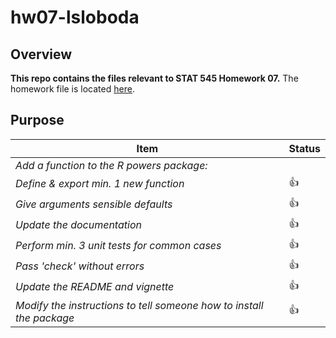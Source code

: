 # hw07-lsloboda

## Overview
**This repo contains the files relevant to STAT 545 Homework 07.**
  The homework file is located [here](https://github.com/STAT545-UBC-students/hw07-lsloboda/blob/master/hw07-lsloboda.md).

## Purpose

|    **Item**                                     | **Status** |
  |-------------------------------------------------|------------|
  | *Add a function to the R powers package:*                   |
  | *Define & export min. 1 new function*    | :thumbsup: |
  | *Give arguments sensible defaults*    | :thumbsup: |
  | *Update the documentation*    | :thumbsup: |
  | *Perform min. 3 unit tests for common cases*    | :thumbsup: |
  | *Pass 'check' without errors*    | :thumbsup: |
  | *Update the README and vignette*    | :thumbsup: |
  | *Modify the instructions to tell someone how to install the package*    | :thumbsup: |